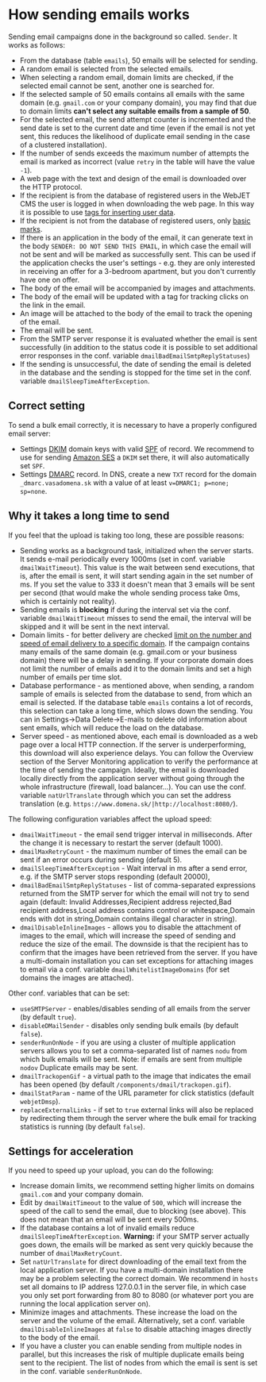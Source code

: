 # How sending emails works

Sending email campaigns done in the background so called. `Sender`. It works as follows:
- From the database (table `emails`), 50 emails will be selected for sending.
- A random email is selected from the selected emails.
- When selecting a random email, domain limits are checked, if the selected email cannot be sent, another one is searched for.
- If the selected sample of 50 emails contains all emails with the same domain (e.g. `gmail.com` or your company domain), you may find that due to domain limits **can't select any suitable emails from a sample of 50**.
- For the selected email, the send attempt counter is incremented and the send date is set to the current date and time (even if the email is not yet sent, this reduces the likelihood of duplicate email sending in the case of a clustered installation).
- If the number of sends exceeds the maximum number of attempts the email is marked as incorrect (value `retry` in the table will have the value `-1`).
- A web page with the text and design of the email is downloaded over the HTTP protocol.
- If the recipient is from the database of registered users in the WebJET CMS the user is logged in when downloading the web page. In this way it is possible to use [tags for inserting user data](../campaings/README.md#Basic).
- If the recipient is not from the database of registered users, only [basic marks](../campaings/README.md#Basic).
- If there is an application in the body of the email, it can generate text in the body `SENDER: DO NOT SEND THIS EMAIL`, in which case the email will not be sent and will be marked as successfully sent. This can be used if the application checks the user's settings - e.g. they are only interested in receiving an offer for a 3-bedroom apartment, but you don't currently have one on offer.
- The body of the email will be accompanied by images and attachments.
- The body of the email will be updated with a tag for tracking clicks on the link in the email.
- An image will be attached to the body of the email to track the opening of the email.
- The email will be sent.
- From the SMTP server response it is evaluated whether the email is sent successfully (in addition to the status code it is possible to set additional error responses in the conf. variable `dmailBadEmailSmtpReplyStatuses`)
- If the sending is unsuccessful, the date of sending the email is deleted in the database and the sending is stopped for the time set in the conf. variable `dmailSleepTimeAfterException`.

## Correct setting

To send a bulk email correctly, it is necessary to have a properly configured email server:
- Settings [DKIM](https://www.dkim.org) domain keys with valid [SPF](https://sk.wikipedia.org/wiki/Sender_Policy_Framework) of record. We recommend to use for sending [Amazon SES](../../../../install/config/README.md#amazon-ses-settings) a `DKIM` set there, it will also automatically set `SPF`.
- Settings [DMARC](https://dmarc.org) record. In DNS, create a new `TXT` record for the domain `_dmarc.vasadomena.sk` with a value of at least `v=DMARC1; p=none; sp=none`.

## Why it takes a long time to send

If you feel that the upload is taking too long, these are possible reasons:
- Sending works as a background task, initialized when the server starts. It sends e-mail periodically every 1000ms (set in conf. variable `dmailWaitTimeout`). This value is the wait between send executions, that is, after the email is sent, it will start sending again in the set number of ms. If you set the value to 333 it doesn't mean that 3 emails will be sent per second (that would make the whole sending process take 0ms, which is certainly not reality).
- Sending emails is **blocking** if during the interval set via the conf. variable `dmailWaitTimeout` misses to send the email, the interval will be skipped and it will be sent in the next interval.
- Domain limits - for better delivery are checked [limit on the number and speed of email delivery to a specific domain](../domain-limits/README.md). If the campaign contains many emails of the same domain (e.g. gmail.com or your business domain) there will be a delay in sending. If your corporate domain does not limit the number of emails add it to the domain limits and set a high number of emails per time slot.
- Database performance - as mentioned above, when sending, a random sample of emails is selected from the database to send, from which an email is selected. If the database table `emails` contains a lot of records, this selection can take a long time, which slows down the sending. You can in Settings->Data Delete->E-mails to delete old information about sent emails, which will reduce the load on the database.
- Server speed - as mentioned above, each email is downloaded as a web page over a local HTTP connection. If the server is underperforming, this download will also experience delays. You can follow the Overview section of the Server Monitoring application to verify the performance at the time of sending the campaign. Ideally, the email is downloaded locally directly from the application server without going through the whole infrastructure (firewall, load balancer...). You can use the conf. variable `natUrlTranslate` through which you can set the address translation (e.g. `https://www.domena.sk/|http://localhost:8080/`).

The following configuration variables affect the upload speed:
- `dmailWaitTimeout` - the email send trigger interval in milliseconds. After the change it is necessary to restart the server (default 1000).
- `dmailMaxRetryCount` - the maximum number of times the email can be sent if an error occurs during sending (default 5).
- `dmailSleepTimeAfterException` - Wait interval in ms after a send error, e.g. if the SMTP server stops responding (default 20000),
- `dmailBadEmailSmtpReplyStatuses` - list of comma-separated expressions returned from the SMTP server for which the email will not try to send again (default: Invalid Addresses,Recipient address rejected,Bad recipient address,Local address contains control or whitespace,Domain ends with dot in string,Domain contains illegal character in string).
- `dmailDisableInlineImages` - allows you to disable the attachment of images to the email, which will increase the speed of sending and reduce the size of the email. The downside is that the recipient has to confirm that the images have been retrieved from the server. If you have a multi-domain installation you can set exceptions for attaching images to email via a conf. variable `dmailWhitelistImageDomains` (for set domains the images are attached).

Other conf. variables that can be set:
- `useSMTPServer` - enables/disables sending of all emails from the server (by default `true`).
- `disableDMailSender` - disables only sending bulk emails (by default `false`).
- `senderRunOnNode` - if you are using a cluster of multiple application servers allows you to set a comma-separated list of names `nodu` from which bulk emails will be sent. Note: if emails are sent from multiple `nodov` Duplicate emails may be sent.
- `dmailTrackopenGif` - a virtual path to the image that indicates the email has been opened (by default `/components/dmail/trackopen.gif`).
- `dmailStatParam` - name of the URL parameter for click statistics (default `webjetDmsp`).
- `replaceExternalLinks` - if set to `true` external links will also be replaced by redirecting them through the server where the bulk email for tracking statistics is running (by default `false`).

## Settings for acceleration

If you need to speed up your upload, you can do the following:
- Increase domain limits, we recommend setting higher limits on domains `gmail.com` and your company domain.
- Edit by `dmailWaitTimeout` to the value of `500`, which will increase the speed of the call to send the email, due to blocking (see above). This does not mean that an email will be sent every 500ms.
- If the database contains a lot of invalid emails reduce `dmailSleepTimeAfterException`. **Warning:** &#x69;f your SMTP server actually goes down, the emails will be marked as sent very quickly because the number of `dmailMaxRetryCount`.
- Set `natUrlTranslate` for direct downloading of the email text from the local application server. If you have a multi-domain installation there may be a problem selecting the correct domain. We recommend in `hosts` set all domains to IP address 127.0.0.1 in the server file, in which case you only set port forwarding from 80 to 8080 (or whatever port you are running the local application server on).
- Minimize images and attachments. These increase the load on the server and the volume of the email. Alternatively, set a conf. variable `dmailDisableInlineImages` at `false` to disable attaching images directly to the body of the email.
- If you have a cluster you can enable sending from multiple nodes in parallel, but this increases the risk of multiple duplicate emails being sent to the recipient. The list of nodes from which the email is sent is set in the conf. variable `senderRunOnNode`.
